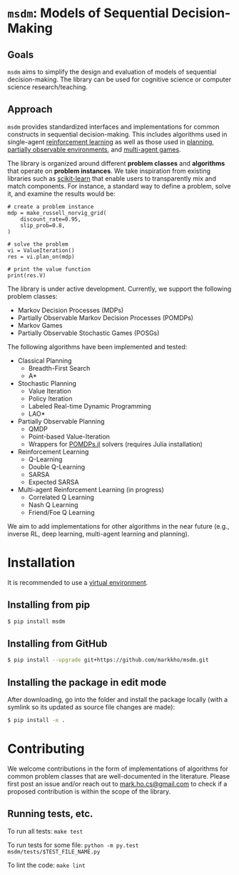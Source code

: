 # `msdm`: Models of Sequential Decision-Making

## Goals
`msdm` aims to simplify the design and evaluation of
models of sequential decision-making. The library
can be used for cognitive science or computer
science research/teaching.

## Approach
`msdm` provides standardized interfaces and implementations
for common constructs in sequential
decision-making. This includes algorithms used in single-agent
[reinforcement learning](https://en.wikipedia.org/wiki/Reinforcement_learning)
as well as those used in
[planning](https://en.wikipedia.org/wiki/Automated_planning_and_scheduling),
[partially observable environments](https://en.wikipedia.org/wiki/Partially_observable_Markov_decision_process),
and [multi-agent games](https://en.wikipedia.org/wiki/Stochastic_game).

The library is organized around different **problem classes**
and **algorithms** that operate on **problem instances**.
We take inspiration from existing libraries such as
[scikit-learn](https://scikit-learn.org/) that
enable users to transparently mix and match components.
For instance, a standard way to define a problem, solve it,
and examine the results would be:

```
# create a problem instance
mdp = make_russell_norvig_grid(
    discount_rate=0.95,
    slip_prob=0.8,
)

# solve the problem
vi = ValueIteration()
res = vi.plan_on(mdp)

# print the value function
print(res.V)
```

The library is under active development. Currently,
we support the following problem classes:

- Markov Decision Processes (MDPs)
- Partially Observable Markov Decision Processes (POMDPs)
- Markov Games
- Partially Observable Stochastic Games (POSGs)

The following algorithms have been implemented and
tested:

- Classical Planning
    - Breadth-First Search
    - A*
- Stochastic Planning
    - Value Iteration
    - Policy Iteration
    - Labeled Real-time Dynamic Programming
    - LAO*
- Partially Observable Planning
    - QMDP
    - Point-based Value-Iteration
    - Wrappers for [POMDPs.jl](https://juliapomdp.github.io/POMDPs.jl/latest/) solvers (requires Julia installation)
- Reinforcement Learning
    - Q-Learning
    - Double Q-Learning
    - SARSA
    - Expected SARSA
- Multi-agent Reinforcement Learning (in progress)
    - Correlated Q Learning
    - Nash Q Learning
    - Friend/Foe Q Learning

We aim to add implementations for other algorithms in the
near future (e.g., inverse RL, deep learning, multi-agent learning and planning).

# Installation

It is recommended to use a [virtual environment](https://virtualenv.pypa.io/en/latest/index.html).

## Installing from pip

```bash
$ pip install msdm
```

## Installing from GitHub
```bash
$ pip install --upgrade git+https://github.com/markkho/msdm.git
```

## Installing the package in edit mode

After downloading, go into the folder and install the package locally
(with a symlink so its updated as source file changes are made):

```bash
$ pip install -e .
```

# Contributing

We welcome contributions in the form of implementations of
algorithms for common problem classes that are
well-documented in the literature. Please first
post an issue and/or
reach out to <mark.ho.cs@gmail.com>
to check if a proposed contribution is within the
scope of the library.

## Running tests, etc.

To run all tests: `make test`

To run tests for some file: `python -m py.test msdm/tests/$TEST_FILE_NAME.py`

To lint the code: `make lint`
